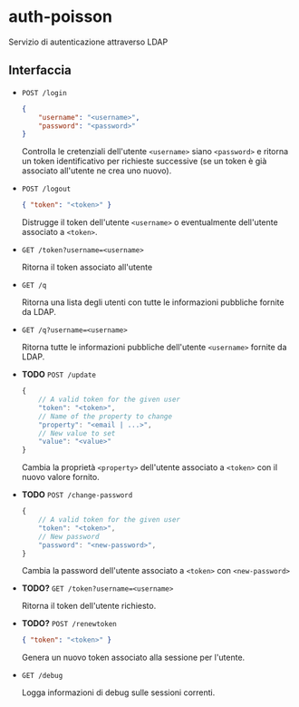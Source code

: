 # auth-poisson

Servizio di autenticazione attraverso LDAP

## Interfaccia

- `POST /login`

    ```json
    { 
        "username": "<username>", 
        "password": "<password>" 
    }
    ```

    Controlla le cretenziali dell'utente `<username>` siano `<password>` e ritorna un token identificativo per richieste successive (se un token è già associato all'utente ne crea uno nuovo).

- `POST /logout`

    ```json
    { "token": "<token>" }
    ```

    Distrugge il token dell'utente `<username>` o eventualmente dell'utente associato a `<token>`.

- `GET /token?username=<username>`

    Ritorna il token associato all'utente

- `GET /q`

    Ritorna una lista degli utenti con tutte le informazioni pubbliche fornite da LDAP.

- `GET /q?username=<username>`

    Ritorna tutte le informazioni pubbliche dell'utente `<username>` fornite da LDAP.

- **TODO** `POST /update`

    ```js
    {
        // A valid token for the given user  
        "token": "<token>",
        // Name of the property to change  
        "property": "<email | ...>",
        // New value to set
        "value": "<value>"
    }
    ```

    Cambia la proprietà `<property>` dell'utente associato a `<token>` con il nuovo valore fornito.

- **TODO** `POST /change-password`

    ```js
    {
        // A valid token for the given user  
        "token": "<token>",
        // New password
        "password": "<new-password>",
    }
    ```

    Cambia la password dell'utente associato a `<token>` con `<new-password>`

- **TODO?** `GET /token?username=<username>`

    Ritorna il token dell'utente richiesto.

- **TODO?** `POST /renewtoken`

    ```json
    { "token": "<token>" }
    ```

    Genera un nuovo token associato alla sessione per l'utente.

- `GET /debug`

    Logga informazioni di debug sulle sessioni correnti.

